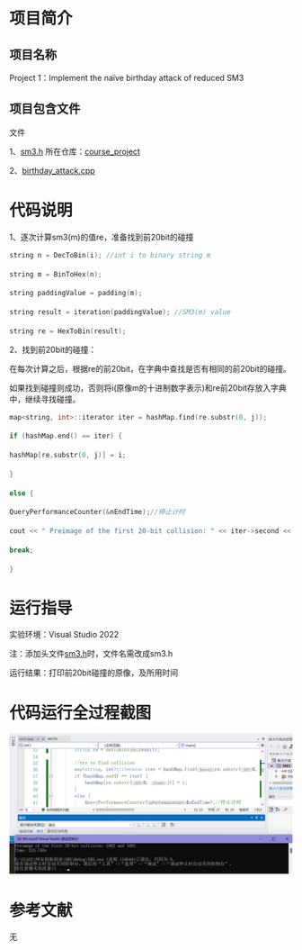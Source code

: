 # **项目**简介
## 项目名称
Project 1：Implement the naïve birthday attack of reduced SM3
## 项目包含文件
文件

1、[sm3.h](/Project1-3:%20SM3.h) 所在仓库：[course_project](https://github.com/86262986/course_project)

2、[birthday_attack.cpp](/project%201:%20birthday_attack.cpp)

# 代码说明  
1、逐次计算sm3(m)的值re，准备找到前20bit的碰撞
```C++
string n = DecToBin(i); //int i to binary string m

string m = BinToHex(n);

string paddingValue = padding(m);

string result = iteration(paddingValue); //SM3(m) value

string re = HexToBin(result);
```
2、找到前20bit的碰撞：

在每次计算之后，根据re的前20bit，在字典中查找是否有相同的前20bit的碰撞。

如果找到碰撞则成功，否则将i(原像m的十进制数字表示)和re前20bit存放入字典中，继续寻找碰撞。
```C++
map<string, int>::iterator iter = hashMap.find(re.substr(0, j));

if (hashMap.end() == iter) {

hashMap[re.substr(0, j)] = i;

}

else {

QueryPerformanceCounter(&nEndTime);//停止计时

cout << " Preimage of the first 20-bit collision: " << iter->second << " and " << i << endl;

break;

}
```

# 运行指导
实验环境：Visual Studio 2022

注：添加头文件[sm3.h](/Project1-3:%20SM3.h)时，文件名需改成sm3.h

运行结果：打印前20bit碰撞的原像，及所用时间
# 代码运行全过程截图
![image](/picture/Pasted%20image%2020220726153157.png)

# 参考文献
无
